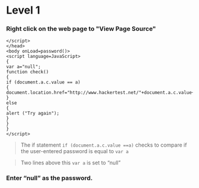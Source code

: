# Level 1
 
### Right click on the web page to "View Page Source"

	</script>
	</head>
	<body onLoad=password()>
	<script language=JavaScript>
	{
	var a="null";
	function check()
	{
	if (document.a.c.value == a)
	{
	document.location.href="http://www.hackertest.net/"+document.a.c.value+".htm";
	}
	else
	{
	alert ("Try again");
	}
	}
	}
	</script>

> The if statement `if (document.a.c.value ==a)` checks to compare if the user-entered password is equal to `var a`

> Two lines above this `var a` is set to “null”

### Enter “null” as the password.
